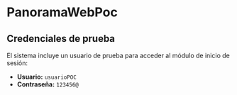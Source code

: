 # PanoramaWebPoc

## Credenciales de prueba

El sistema incluye un usuario de prueba para acceder al módulo de inicio de sesión:

- **Usuario:** `usuarioPOC`
- **Contraseña:** `123456@`
